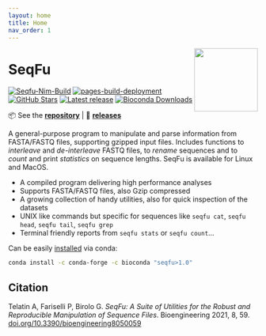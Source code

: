 ```yaml
---
layout: home
title: Home
nav_order: 1
---
```


<a href="https://telatin.github.io/seqfu2" description="SeqFu documentation">
  <img align="right" width="128" height="128" src="img/seqfu-512.png">
</a>

# SeqFu

[![Seqfu-Nim-Build](https://github.com/telatin/seqfu2/actions/workflows/nim-2.yaml/badge.svg)](https://github.com/telatin/seqfu2/actions/workflows/nim-2.yaml)
[![pages-build-deployment](https://github.com/telatin/seqfu2/actions/workflows/pages/pages-build-deployment/badge.svg)](https://github.com/telatin/seqfu2/actions/workflows/pages/pages-build-deployment)
[![GitHub Stars](https://img.shields.io/github/stars/telatin/seqfu2?label=⭐️)](https://github.com/telatin/seqfu2)
[![Latest release](https://img.shields.io/github/v/release/telatin/seqfu2)](https://github.com/telatin/seqfu2/releases)
[![Bioconda Downloads](https://img.shields.io/conda/dn/bioconda/seqfu?label=Bioconda%20Downloads)](https://anaconda.org/bioconda/seqfu)

:package: See the **[repository](https://github.com/telatin/seqfu2)** | :dvd: **[releases](https://github.com/telatin/seqfu2/releases)**

A general-purpose program to manipulate and parse information from FASTA/FASTQ files,
supporting gzipped input files.
Includes functions to _interleave_ and _de-interleave_ FASTQ files,
to _rename_ sequences and to _count_ and print _statistics_ on sequence lengths.
SeqFu is available for Linux and MacOS.

* A compiled program delivering high performance analyses
* Supports FASTA/FASTQ files, also Gzip compressed
* A growing collection of handy utilities, also for quick inspection of the datasets
* UNIX like commands but specific for sequences like `seqfu cat`, `seqfu head`, `seqfu tail`, `seqfu grep`
* Terminal friendly reports from `seqfu stats` or `seqfu count`...

Can be easily [installed](installation) via conda:

```bash
conda install -c conda-forge -c bioconda "seqfu>1.0"
```

## Citation

Telatin A, Fariselli P, Birolo G. *SeqFu: A Suite of Utilities for the Robust
and Reproducible Manipulation of Sequence Files*.
Bioengineering 2021, 8, 59. [doi.org/10.3390/bioengineering8050059](https://doi.org/10.3390/bioengineering8050059)
